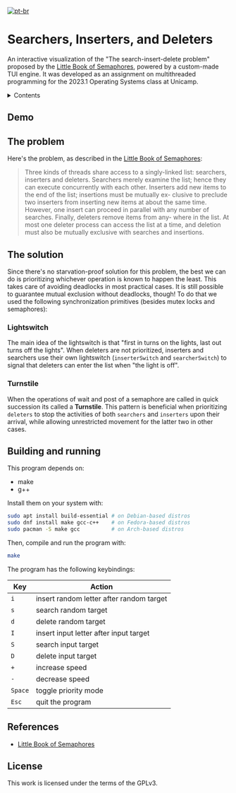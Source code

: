 [![pt-br](https://img.shields.io/badge/LEIAME-PT--BR-A3BE8C.svg?style=for-the-badge)](https://github.com/pesader/webapp-factory/blob/master/README.ptbr.md)

# Searchers, Inserters, and Deleters

An interactive visualization of the "The search-insert-delete problem" proposed
by the [Little Book of Semaphores](https://greenteapress.com/wp/semaphores/),
powered by a custom-made TUI engine. It was developed as an assignment on
multithreaded programming for the 2023.1 Operating Systems class at Unicamp.

<details>
<summary>Contents</summary>
<!-- vim-markdown-toc GFM -->

* [Demo](#demo)
* [The problem](#the-problem)
* [The solution](#the-solution)
    * [Lightswitch](#lightswitch)
    * [Turnstile](#turnstile)
* [Building and running](#building-and-running)
* [References](#references)
* [License](#license)

<!-- vim-markdown-toc -->
</details>

## Demo

## The problem

Here's the problem, as described in the [Little Book of
Semaphores](https://greenteapress.com/wp/semaphores/):

> Three kinds of threads share access to a singly-linked list:
> searchers, inserters and deleters. Searchers merely examine the list;
> hence they can execute concurrently with each other. Inserters add
> new items to the end of the list; insertions must be mutually ex-
> clusive to preclude two inserters from inserting new items at about
> the same time. However, one insert can proceed in parallel with
> any number of searches. Finally, deleters remove items from any-
> where in the list. At most one deleter process can access the list at
> a time, and deletion must also be mutually exclusive with searches
> and insertions.

## The solution

Since there's no starvation-proof solution for this problem, the best we can do
is prioritizing whichever operation is known to happen the least. This takes
care of avoiding deadlocks in most practical cases. It is still possible to
guarantee mutual exclusion without deadlocks, though! To do that we used the
following synchronization primitives (besides mutex locks and semaphores):

### Lightswitch

The main idea of the lightswitch is that "first in turns on the lights, last
out turns off the lights". When deleters are not prioritized, inserters and
searchers use their own lightswitch (`inserterSwitch` and `searcherSwitch`) to
signal that deleters can enter the list when "the light is off".

### Turnstile

When the operations of wait and post of a semaphore are called in quick succession
its called a <b>Turnstile</b>. This pattern is beneficial when prioritizing `deleters`
to stop the activities of both `searchers` and `inserters` upon their arrival, 
while allowing unrestricted movement for the latter two in other cases.

## Building and running

This program depends on:

- make
- g++

Install them on your system with:

```bash
sudo apt install build-essential # on Debian-based distros
sudo dnf install make gcc-c++    # on Fedora-based distros
sudo pacman -S make gcc          # on Arch-based distros
```

Then, compile and run the program with:

```bash
make
```

The program has the following keybindings:

| Key | Action |
|-----|--------|
| `i` | insert random letter after random target |
| `s` | search random target |
| `d` | delete random target |
| `I` | insert input letter after input target |
| `S` | search input target |
| `D` | delete input target |
| `+` | increase speed |
| `-` | decrease speed |
| `Space` | toggle priority mode |
| `Esc` | quit the program |

## References

- [Little Book of Semaphores](https://greenteapress.com/wp/semaphores/)

## License

This work is licensed under the terms of the GPLv3.

